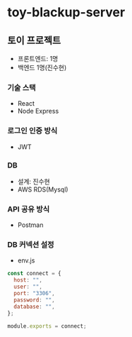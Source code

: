 # toy-blackup-server

## 토이 프로젝트

- 프론트엔드: 1명
- 백엔드 1명(진수현)

### 기술 스택

- React
- Node Express

### 로그인 인증 방식

- JWT

### DB

- 설계: 진수현
- AWS RDS(Mysql)

### API 공유 방식

- Postman

### DB 커넥션 설정

- env.js

```js
const connect = {
  host: "",
  user: "",
  port: "3306",
  password: "",
  database: "",
};

module.exports = connect;
```
